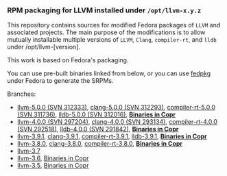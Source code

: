 ### RPM packaging for LLVM installed under `/opt/llvm-x.y.z`

This repository contains sources for modified Fedora packages of `LLVM` and associated projects. 
The main purpose of the modifications is to allow mutually installable multiple versions of 
`LLVM`, `Clang`, `compiler-rt`, and `lldb` under /opt/llvm-[version].

This work is based on Fedora's packaging.

You can use pre-built binaries linked from below, or you can use [fedpkg](https://pagure.io/fedpkg) under Fedora to generate the SRPMs.

Branches:

 * [llvm-5.0.0 (SVN 312333)](https://github.com/da-x/llvm-srpm/tree/llvm-5.0.0), 
   [clang-5.0.0 (SVN 312293)](https://github.com/da-x/llvm-srpm/tree/clang-5.0.0),
   [compiler-rt-5.0.0 (SVN 311736)](https://github.com/da-x/llvm-srpm/tree/compiler-rt-5.0.0),
   [lldb-5.0.0 (SVN 312016)](https://github.com/da-x/llvm-srpm/tree/lldb-5.0.0),
   **[Binaries in Copr](https://copr.fedorainfracloud.org/coprs/alonid/llvm-5.0.0/)**
 * [llvm-4.0.0 (SVN 297204)](https://github.com/da-x/llvm-srpm/tree/llvm-4.0.0), 
   [clang-4.0.0 (SVN 293134)](https://github.com/da-x/llvm-srpm/tree/clang-4.0.0),
   [compiler-rt-4.0.0 (SVN 292518)](https://github.com/da-x/llvm-srpm/tree/compiler-rt-4.0.0),
   [lldb-4.0.0 (SVN 291842)](https://github.com/da-x/llvm-srpm/tree/lldb-4.0.0),
   **[Binaries in Copr](https://copr.fedorainfracloud.org/coprs/alonid/llvm-4.0.0/)**
 * [llvm-3.9.1](https://github.com/da-x/llvm-srpm/tree/llvm-3.9.1), 
   [clang-3.9.1](https://github.com/da-x/llvm-srpm/tree/clang-3.9.1),
   [compiler-rt-3.9.1](https://github.com/da-x/llvm-srpm/tree/compiler-rt-3.9.1),
   [lldb-3.9.1](https://github.com/da-x/llvm-srpm/tree/lldb-3.9.1),
   **[Binaries in Copr](https://copr.fedorainfracloud.org/coprs/alonid/llvm-3.9.1/)**
 * [llvm-3.8.0](https://github.com/da-x/llvm-srpm/tree/llvm-3.8.0), 
   [clang-3.8.0](https://github.com/da-x/llvm-srpm/tree/clang-3.8.0),
   [compiler-rt-3.8.0](https://github.com/da-x/llvm-srpm/tree/compiler-rt-3.8.0),
   **[Binaries in Copr](https://copr.fedorainfracloud.org/coprs/alonid/llvm-3.8.0/)**
 * [llvm-3.7](https://github.com/da-x/llvm-srpm/tree/llvm-3.7)
 * [llvm-3.6](https://github.com/da-x/llvm-srpm/tree/llvm-3.6), [Binaries in Copr](https://copr.fedorainfracloud.org/coprs/alonid/llvm-3.6/)
 * [llvm-3.5](https://github.com/da-x/llvm-srpm/tree/llvm-3.5), [Binaries in Copr](https://copr.fedorainfracloud.org/coprs/alonid/llvm-3.5/)
